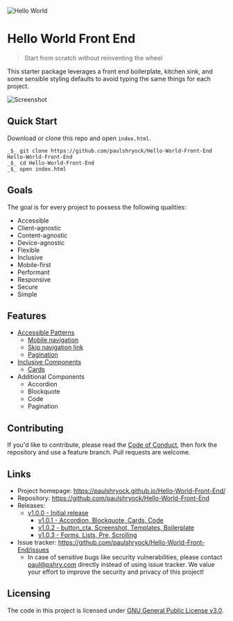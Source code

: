 ![Hello World](https://raw.githubusercontent.com/paulshryock/Hello-World-Front-End/master/favicon.ico)

# Hello World Front End
> Start from scratch without reinventing the wheel

This starter package leverages a front end boilerplate, kitchen sink, and some sensible styling defaults to avoid typing the same things for each project.

![Screenshot](https://raw.githubusercontent.com/paulshryock/Hello-World-Front-End/master/img/screenshot.png "Screenshot")

## Quick Start

Download or clone this repo and open `index.html`.

```shell
_$_ git clone https://github.com/paulshryock/Hello-World-Front-End Hello-World-Front-End
_$_ cd Hello-World-Front-End
_$_ open index.html
```

## Goals

The goal is for every project to possess the following qualities:

- Accessible
- Client-agnostic
- Content-agnostic
- Device-agnostic
- Flexible
- Inclusive
- Mobile-first
- Performant
- Responsive
- Secure
- Simple

## Features

- [Accessible Patterns](http://www.a11ymatters.com/patterns/)
	- [Mobile navigation](http://www.a11ymatters.com/pattern/mobile-nav/)
	- [Skip navigation link](http://www.a11ymatters.com/pattern/skip-link/)
	- [Pagination](http://www.a11ymatters.com/pattern/pagination/)
- [Inclusive Components](https://inclusive-components.design/)
	- [Cards](https://inclusive-components.design/cards/)
- Additional Components
	- Accordion
	- Blockquote
	- Code
	- Pagination

## Contributing

If you'd like to contribute, please read the [Code of Conduct](https://github.com/paulshryock/Hello-World-Front-End/blob/master/CODE_OF_CONDUCT.md), then fork the repository and use a feature
branch. Pull requests are welcome.

## Links

- Project homepage: https://paulshryock.github.io/Hello-World-Front-End/
- Repository: https://github.com/paulshryock/Hello-World-Front-End
- Releases:
	- [v1.0.0 - Initial release](https://github.com/paulshryock/Hello-World-Front-End/releases/tag/v1.0.0)
		- [v1.0.1 - Accordion, Blockquote, Cards, Code](https://github.com/paulshryock/Hello-World-Front-End/releases/tag/v1.0.1)
		- [v1.0.2 - button_cta, Screenshot, Templates, Boilerplate](https://github.com/paulshryock/Hello-World-Front-End/releases/tag/v1.0.2)
		- [v1.0.3 - Forms, Lists, Pre, Scrolling](https://github.com/paulshryock/Hello-World-Front-End/releases/tag/v1.0.3)
		<!-- - [v1.0.4](https://github.com/paulshryock/Hello-World-Front-End/releases/tag/v1.0.4) -->
		<!-- - [v1.0.5](https://github.com/paulshryock/Hello-World-Front-End/releases/tag/v1.0.5) -->
		<!-- - [v1.0.6](https://github.com/paulshryock/Hello-World-Front-End/releases/tag/v1.0.6) -->
		<!-- - [v1.0.7](https://github.com/paulshryock/Hello-World-Front-End/releases/tag/v1.0.7) -->
		<!-- - [v1.0.8](https://github.com/paulshryock/Hello-World-Front-End/releases/tag/v1.0.8) -->
		<!-- - [v1.0.9](https://github.com/paulshryock/Hello-World-Front-End/releases/tag/v1.0.9) -->
- Issue tracker: https://github.com/paulshryock/Hello-World-Front-End/issues
  - In case of sensitive bugs like security vulnerabilities, please contact
    paul@pshry.com directly instead of using issue tracker. We value your effort
    to improve the security and privacy of this project!
<!-- - Related projects:
  - Your other project: https://github.com/your/other-project/
  - Someone else's project: https://github.com/someones/awesome-project/ -->


## Licensing

The code in this project is licensed under [GNU General Public License v3.0](https://github.com/paulshryock/Hello-World-Front-End/blob/master/LICENSE).